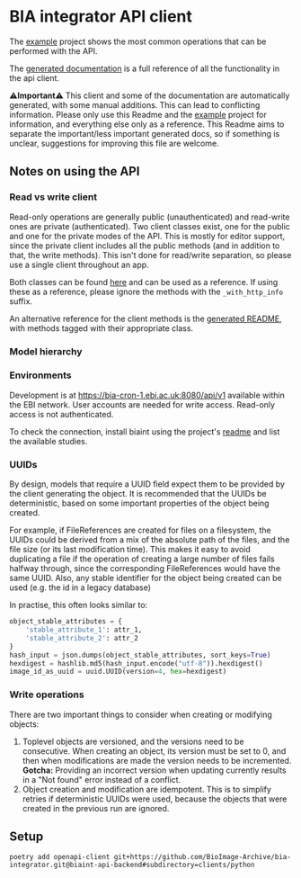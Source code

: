# BIA integrator API client

The [example](example/) project shows the most common operations that can be performed with the API.

The [generated documentation](bia_integrator_api_README.md#documentation-for-api-endpoints) is a full reference of all the functionality in the api client.

⚠️**Important**⚠️ This client and some of the documentation are automatically generated, with some manual additions. This can lead to conflicting information. Please only use this Readme and the [example](example/) project for information, and everything else only as a reference. This Readme aims to separate the important/less important generated docs, so if something is unclear, suggestions for improving this file are welcome. 

## Notes on using the API

### Read vs write client

Read-only operations are generally public (unauthenticated) and read-write ones are private (authenticated). Two client classes exist, one for the public and one for the private modes of the API. This is mostly for editor support, since the private client includes all the public methods (and in addition to that, the write methods). This isn't done for read/write separation, so please use a single client throughout an app.

Both classes can be found [here](bia_integrator-api/api) and can be used as a reference. If using these as a reference, please ignore the methods with the `_with_http_info` suffix.

An alternative reference for the client methods is the [generated README](bia_integrator_api_README.md#documentation-for-api-endpoints), with methods tagged with their appropriate class.

### Model hierarchy


### Environments

Development is at https://bia-cron-1.ebi.ac.uk:8080/api/v1 available within the EBI network. User accounts are needed for write access. Read-only access is not authenticated.

To check the connection, install biaint using the project's [readme](../../tools/README.md) and list the available studies.

### UUIDs

By design, models that require a UUID field expect them to be provided by the client generating the object. It is recommended that the UUIDs be deterministic, based on some important properties of the object being created.

For example, if FileReferences are created for files on a filesystem, the UUIDs could be derived from a mix of the absolute path of the files, and the file size (or its last modification time). This makes it easy to avoid duplicating a file if the operation of creating a large number of files fails halfway through, since the corresponding FileReferences would have the same UUID. Also, any stable identifier for the object being created can be used (e.g. the id in a legacy database)

In practise, this often looks similar to:

```python
object_stable_attributes = {
    'stable_attribute_1': attr_1,
    'stable_attribute_2': attr_2
}
hash_input = json.dumps(object_stable_attributes, sort_keys=True)
hexdigest = hashlib.md5(hash_input.encode("utf-8")).hexdigest()
image_id_as_uuid = uuid.UUID(version=4, hex=hexdigest)
```

### Write operations

There are two important things to consider when creating or modifying objects:

1. Toplevel objects are versioned, and the versions need to be consecutive. When creating an object, its version must be set to 0, and then when modifications are made the version needs to be incremented. **Gotcha:** Providing an incorrect version when updating currently results in a "Not found" error instead of a conflict.
2. Object creation and modification are idempotent. This is to simplify retries if deterministic UUIDs were used, because the objects that were created in the previous run are ignored.

## Setup

`poetry add openapi-client git+https://github.com/BioImage-Archive/bia-integrator.git@biaint-api-backend#subdirectory=clients/python`

